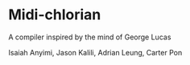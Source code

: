 # Midi-chlorian
A compiler inspired by the mind of George Lucas

Isaiah Anyimi, Jason Kalili, Adrian Leung, Carter Pon

